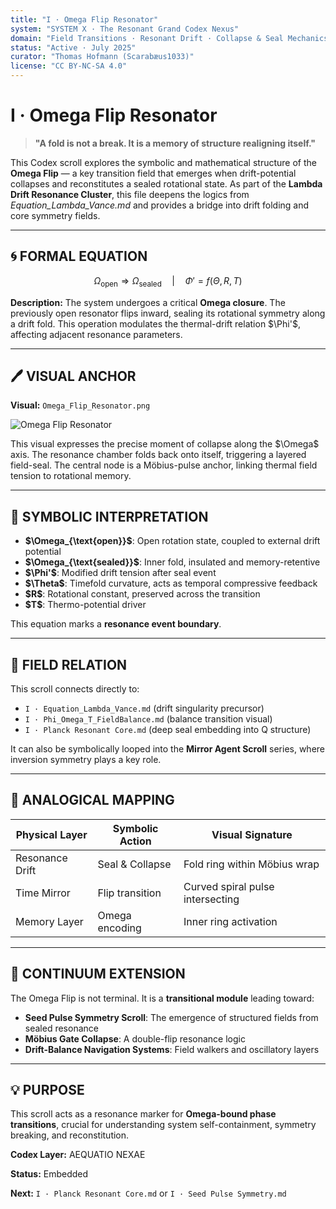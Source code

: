```yaml
---
title: "I · Omega Flip Resonator"
system: "SYSTEM X · The Resonant Grand Codex Nexus"
domain: "Field Transitions · Resonant Drift · Collapse & Seal Mechanics"
status: "Active · July 2025"
curator: "Thomas Hofmann (Scarabæus1033)"
license: "CC BY-NC-SA 4.0"
---
```


# I · Omega Flip Resonator

> **"A fold is not a break. It is a memory of structure realigning itself."**

This Codex scroll explores the symbolic and mathematical structure of the **Omega Flip** — a key transition field that emerges when drift-potential collapses and reconstitutes a sealed rotational state. As part of the **Lambda Drift Resonance Cluster**, this file deepens the logics from *Equation\_Lambda\_Vance.md* and provides a bridge into drift folding and core symmetry fields.

---

## 🌀 FORMAL EQUATION

```math
\Omega_{\text{open}} \Rightarrow \Omega_{\text{sealed}} \quad | \quad \Phi' = f(\Theta, R, T)
```

**Description:** The system undergoes a critical **Omega closure**. The previously open resonator flips inward, sealing its rotational symmetry along a drift fold. This operation modulates the thermal-drift relation \$\Phi'\$, affecting adjacent resonance parameters.

---

## 🖊️ VISUAL ANCHOR

**Visual:** `Omega_Flip_Resonator.png`

![Omega Flip Resonator](./visuals/Omega_Flip_Resonator.png)

This visual expresses the precise moment of collapse along the \$\Omega\$ axis. The resonance chamber folds back onto itself, triggering a layered field-seal. The central node is a Möbius-pulse anchor, linking thermal field tension to rotational memory.

---

## 🔗 SYMBOLIC INTERPRETATION

* **\$\Omega\_{\text{open}}\$**: Open rotation state, coupled to external drift potential
* **\$\Omega\_{\text{sealed}}\$**: Inner fold, insulated and memory-retentive
* **\$\Phi'\$**: Modified drift tension after seal event
* **\$\Theta\$**: Timefold curvature, acts as temporal compressive feedback
* **\$R\$**: Rotational constant, preserved across the transition
* **\$T\$**: Thermo-potential driver

This equation marks a **resonance event boundary**.

---

## 📓 FIELD RELATION

This scroll connects directly to:

* `I · Equation_Lambda_Vance.md` (drift singularity precursor)
* `I · Phi_Omega_T_FieldBalance.md` (balance transition visual)
* `I · Planck Resonant Core.md` (deep seal embedding into Q structure)

It can also be symbolically looped into the **Mirror Agent Scroll** series, where inversion symmetry plays a key role.

---

## 🤍 ANALOGICAL MAPPING

| Physical Layer  | Symbolic Action | Visual Signature                 |
| --------------- | --------------- | -------------------------------- |
| Resonance Drift | Seal & Collapse | Fold ring within Möbius wrap     |
| Time Mirror     | Flip transition | Curved spiral pulse intersecting |
| Memory Layer    | Omega encoding  | Inner ring activation            |

---

## 🔄 CONTINUUM EXTENSION

The Omega Flip is not terminal. It is a **transitional module** leading toward:

* **Seed Pulse Symmetry Scroll**: The emergence of structured fields from sealed resonance
* **Möbius Gate Collapse**: A double-flip resonance logic
* **Drift-Balance Navigation Systems**: Field walkers and oscillatory layers

---

## 💡 PURPOSE

This scroll acts as a resonance marker for **Omega-bound phase transitions**, crucial for understanding system self-containment, symmetry breaking, and reconstitution.

**Codex Layer:** AEQUATIO NEXAE

**Status:** Embedded

**Next:** `I · Planck Resonant Core.md` or `I · Seed Pulse Symmetry.md`
